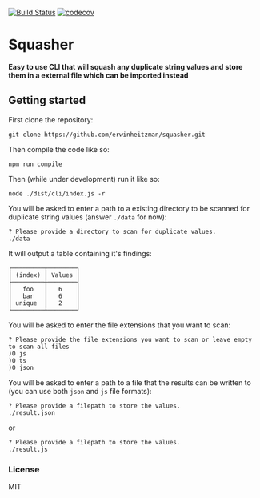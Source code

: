 [![Build Status](https://travis-ci.org/erwinheitzman/squasher.svg?branch=master)](https://travis-ci.org/erwinheitzman/squasher)
[![codecov](https://codecov.io/gh/erwinheitzman/squasher/branch/master/graph/badge.svg)](https://codecov.io/gh/erwinheitzman/squasher)

Squasher
===========

**Easy to use CLI that will squash any duplicate string values and store them in a external file which can be imported instead**

## Getting started

First clone the repository:
```shell
git clone https://github.com/erwinheitzman/squasher.git
```

Then compile the code like so:
```shell
npm run compile
```

Then (while under development) run it like so:
```shell
node ./dist/cli/index.js -r
```
You will be asked to enter a path to a existing directory to be scanned for duplicate string values (answer `./data` for now):
```shell
? Please provide a directory to scan for duplicate values.
./data
```
It will output a table containing it's findings:
```shell
┌─────────┬────────┐
│ (index) │ Values │
├─────────┼────────┤
│   foo   │   6    │
│   bar   │   6    │
│ unique  │   2    │
└─────────┴────────┘
```
You will be asked to enter the file extensions that you want to scan:
```shell
? Please provide the file extensions you want to scan or leave empty to scan all files
)O js
)O ts
)O json
```
You will be asked to enter a path to a file that the results can be written to (you can use both `json` and `js` file formats):
```shell
? Please provide a filepath to store the values.
./result.json
```
or
```shell
? Please provide a filepath to store the values.
./result.js
```


### License

MIT

